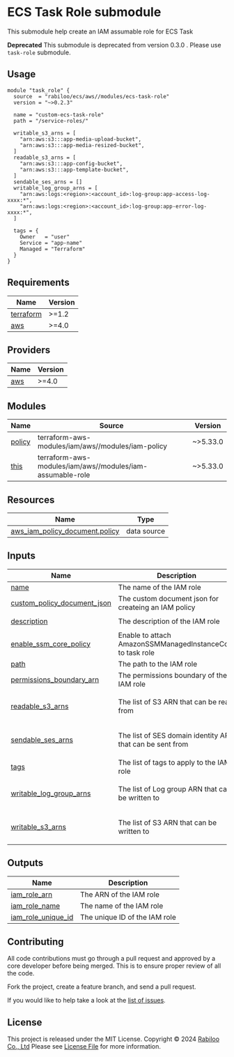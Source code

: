 # ECS Task Role submodule

This submodule help create an IAM assumable role for ECS Task

**Deprecated** This submodule is deprecated from version 0.3.0 . Please use `task-role` submodule.

## Usage

```hcl
module "task_role" {
  source  = "rabiloo/ecs/aws//modules/ecs-task-role"
  version = "~>0.2.3"

  name = "custom-ecs-task-role"
  path = "/service-roles/"

  writable_s3_arns = [
    "arn:aws:s3:::app-media-upload-bucket",
    "arn:aws:s3:::app-media-resized-bucket",
  ]
  readable_s3_arns = [
    "arn:aws:s3:::app-config-bucket",
    "arn:aws:s3:::app-template-bucket",
  ]
  sendable_ses_arns = []
  writable_log_group_arns = [
    "arn:aws:logs:<region>:<account_id>:log-group:app-access-log-xxxx:*",
    "arn:aws:logs:<region>:<account_id>:log-group:app-error-log-xxxx:*",
  ]

  tags = {
    Owner   = "user"
    Service = "app-name"
    Managed = "Terraform"
  }
}
```

<!-- BEGIN_TF_DOCS -->
## Requirements

| Name | Version |
|------|---------|
| <a name="requirement_terraform"></a> [terraform](#requirement\_terraform) | >=1.2 |
| <a name="requirement_aws"></a> [aws](#requirement\_aws) | >=4.0 |

## Providers

| Name | Version |
|------|---------|
| <a name="provider_aws"></a> [aws](#provider\_aws) | >=4.0 |

## Modules

| Name | Source | Version |
|------|--------|---------|
| <a name="module_policy"></a> [policy](#module\_policy) | terraform-aws-modules/iam/aws//modules/iam-policy | ~>5.33.0 |
| <a name="module_this"></a> [this](#module\_this) | terraform-aws-modules/iam/aws//modules/iam-assumable-role | ~>5.33.0 |

## Resources

| Name | Type |
|------|------|
| [aws_iam_policy_document.policy](https://registry.terraform.io/providers/hashicorp/aws/latest/docs/data-sources/iam_policy_document) | data source |

## Inputs

| Name | Description | Type | Default | Required |
|------|-------------|------|---------|:--------:|
| <a name="input_name"></a> [name](#input\_name) | The name of the IAM role | `string` | n/a | yes |
| <a name="input_custom_policy_document_json"></a> [custom\_policy\_document\_json](#input\_custom\_policy\_document\_json) | The custom document json for createing an IAM policy | `string` | `""` | no |
| <a name="input_description"></a> [description](#input\_description) | The description of the IAM role | `string` | `"This is a customized role"` | no |
| <a name="input_enable_ssm_core_policy"></a> [enable\_ssm\_core\_policy](#input\_enable\_ssm\_core\_policy) | Enable to attach AmazonSSMManagedInstanceCore to task role | `bool` | `true` | no |
| <a name="input_path"></a> [path](#input\_path) | The path to the IAM role | `string` | `"/"` | no |
| <a name="input_permissions_boundary_arn"></a> [permissions\_boundary\_arn](#input\_permissions\_boundary\_arn) | The permissions boundary of the IAM role | `string` | `""` | no |
| <a name="input_readable_s3_arns"></a> [readable\_s3\_arns](#input\_readable\_s3\_arns) | The list of S3 ARN that can be read from | `list(string)` | <pre>[<br/>  "arn:aws:s3:::*"<br/>]</pre> | no |
| <a name="input_sendable_ses_arns"></a> [sendable\_ses\_arns](#input\_sendable\_ses\_arns) | The list of SES domain identity ARN that can be sent from | `list(string)` | <pre>[<br/>  "arn:aws:ses:*:*:*"<br/>]</pre> | no |
| <a name="input_tags"></a> [tags](#input\_tags) | The list of tags to apply to the IAM role | `map(string)` | `{}` | no |
| <a name="input_writable_log_group_arns"></a> [writable\_log\_group\_arns](#input\_writable\_log\_group\_arns) | The list of Log group ARN that can be written to | `list(string)` | <pre>[<br/>  "arn:aws:logs:::*"<br/>]</pre> | no |
| <a name="input_writable_s3_arns"></a> [writable\_s3\_arns](#input\_writable\_s3\_arns) | The list of S3 ARN that can be written to | `list(string)` | <pre>[<br/>  "arn:aws:s3:::*"<br/>]</pre> | no |

## Outputs

| Name | Description |
|------|-------------|
| <a name="output_iam_role_arn"></a> [iam\_role\_arn](#output\_iam\_role\_arn) | The ARN of the IAM role |
| <a name="output_iam_role_name"></a> [iam\_role\_name](#output\_iam\_role\_name) | The name of the IAM role |
| <a name="output_iam_role_unique_id"></a> [iam\_role\_unique\_id](#output\_iam\_role\_unique\_id) | The unique ID of the IAM role |
<!-- END_TF_DOCS -->

## Contributing

All code contributions must go through a pull request and approved by a core developer before being merged.
This is to ensure proper review of all the code.

Fork the project, create a feature branch, and send a pull request.

If you would like to help take a look at the [list of issues](https://github.com/rabiloo/terraform-aws-ecs/issues).

## License

This project is released under the MIT License.
Copyright © 2024 [Rabiloo Co., Ltd](https://rabiloo.com)
Please see [License File](https://github.com/rabiloo/terraform-aws-ecs/blob/master/LICENSE) for more information.
